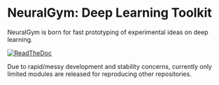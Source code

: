 NeuralGym: Deep Learning Toolkit
=================================

NeuralGym is born for fast prototyping of experimental ideas on deep learning.

[![ReadTheDoc](https://readthedocs.org/projects/neuralgym/badge/?version=latest)](http://neuralgym.readthedocs.io)

Due to rapid/messy development and stability concerns, currently only limited modules are released for reproducing other repositories.
